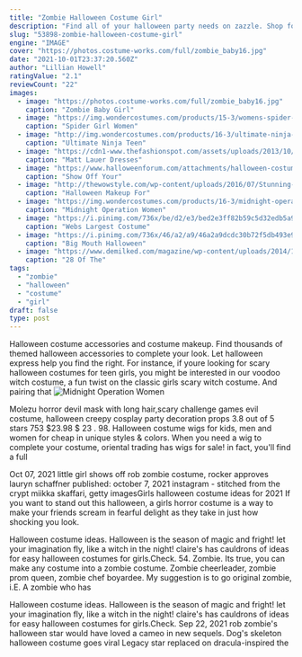```yaml
---
title: "Zombie Halloween Costume Girl"
description: "Find all of your halloween party needs on zazzle. Shop for halloween home dcor, t-shirts, invitations & more. Get your spooky party gifts & supplies today!"
slug: "53898-zombie-halloween-costume-girl"
engine: "IMAGE"
cover: "https://photos.costume-works.com/full/zombie_baby16.jpg"
date: "2021-10-01T23:37:20.560Z"
author: "Lillian Howell"
ratingValue: "2.1"
reviewCount: "22"
images:
  - image: "https://photos.costume-works.com/full/zombie_baby16.jpg"
    caption: "Zombie Baby Girl"
  - image: "https://img.wondercostumes.com/products/15-3/womens-spider-girl-costume.jpg"
    caption: "Spider Girl Women"
  - image: "http://img.wondercostumes.com/products/16-3/ultimate-ninja-teen-costume.jpg"
    caption: "Ultimate Ninja Teen"
  - image: "https://cdn1-www.thefashionspot.com/assets/uploads/2013/10/Matt-Lauer-3.jpg"
    caption: "Matt Lauer Dresses"
  - image: "https://www.halloweenforum.com/attachments/halloween-costume-ideas/223704d1413415923-show-off-your-costume-swamp-hag.jpg"
    caption: "Show Off Your"
  - image: "http://thewowstyle.com/wp-content/uploads/2016/07/Stunning-Halloween-Makeup-for-Women.jpg"
    caption: "Halloween Makeup For"
  - image: "https://img.wondercostumes.com/products/16-3/midnight-operation-womens-costume.jpg"
    caption: "Midnight Operation Women"
  - image: "https://i.pinimg.com/736x/be/d2/e3/bed2e3ff82b59c5d32edb5a99324fef7--easy-costumes-homemade-costumes.jpg"
    caption: "Webs Largest Costume"
  - image: "https://i.pinimg.com/736x/46/a2/a9/46a2a9dcdc30b72f5db493e9411dc9a8.jpg"
    caption: "Big Mouth Halloween"
  - image: "https://www.demilked.com/magazine/wp-content/uploads/2014/10/cool-children-halloween-costumes-21.jpg"
    caption: "28 Of The"
tags:
  - "zombie"
  - "halloween"
  - "costume"
  - "girl"
draft: false
type: post
---
```


Halloween costume accessories and costume makeup. Find thousands of themed halloween accessories to complete your look. Let halloween express help you find the right. For instance, if youre looking for scary halloween costumes for teen girls, you might be interested in our voodoo witch costume, a fun twist on the classic girls scary witch costume. And pairing that
![Midnight Operation Women](https://img.wondercostumes.com/products/16-3/midnight-operation-womens-costume.jpg "Midnight Operation Women")

Molezu horror devil mask with long hair,scary challenge games evil costume, halloween creepy cosplay party decoration props 3.8 out of 5 stars 753 $23.98 $ 23 . 98. Halloween costume wigs for kids, men and women for cheap in unique styles &amp; colors. When you need a wig to complete your costume, oriental trading has wigs for sale! in fact, you&#39;ll find a full
<!--inArticleAds-->

<!--galleryOne-->

Oct 07, 2021 little girl shows off rob zombie costume, rocker approves lauryn schaffner published: october 7, 2021 instagram - stitched from the crypt  miikka skaffari, getty imagesGirls halloween costume ideas for 2021  If you want to stand out this halloween, a girls horror costume is a way to make your friends scream in fearful delight as they take in just how shocking you look.
<!--inArticleAds-->

<!--galleryTwo-->

Halloween costume ideas. Halloween is the season of magic and fright! let your imagination fly, like a witch in the night! claire's has cauldrons of ideas for easy halloween costumes for girls.Check. 54. Zombie. Its true, you can make any costume into a zombie costume. Zombie cheerleader, zombie prom queen, zombie chef boyardee. My suggestion is to go original zombie, i.E. A zombie who has
<!--galleryThree-->

Halloween costume ideas. Halloween is the season of magic and fright! let your imagination fly, like a witch in the night! claire's has cauldrons of ideas for easy halloween costumes for girls.Check. Sep 22, 2021 rob zombie's halloween star would have loved a cameo in new sequels.  Dog's skeleton halloween costume goes viral Legacy star replaced on dracula-inspired the